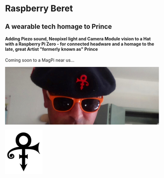 # Raspberry Beret 
## A wearable tech homage to Prince

#### Adding Piezo sound, Neopixel light and Camera Module vision to a Hat with a Raspberry Pi Zero - for connected headware and a homage to the late, great Artist "formerly known as" Prince

Coming soon to a MagPi near us...

![Raspberry Beret](/img/2dba06df53681f693027022ea14a8c25.jpg "Raspberry Beret")

![The Love Symbol](/img/123px-Prince_logo.svg.png "The Artist formerly known as Prince")
